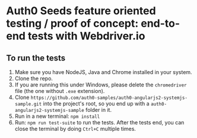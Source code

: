# Auth0 Seeds feature oriented testing / proof of concept: end-to-end tests with Webdriver.io

## To run the tests

1. Make sure you have NodeJS, Java and Chrome installed in your system.
2. Clone the repo.
3. If you are running this under Windows, please delete the `chromedriver` file (the one without `.exe` extension).
4. Clone `https://github.com/auth0-samples/auth0-angularjs2-systemjs-sample.git` into the project's root, so you end up with a `auth0-angularjs2-systemjs-sample` folder in it.
5. Run in a new terminal: `npm install`
6. Run: `npm run test-suite` to run the tests. After the tests end, you can close the terminal by doing `Ctrl+C` multiple times.
